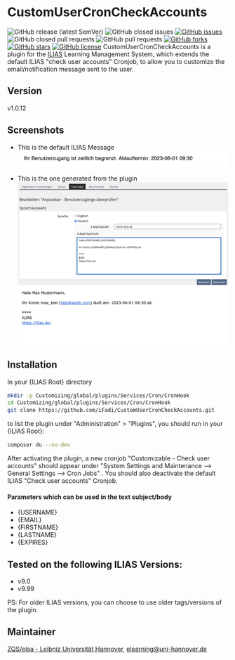 CustomUserCronCheckAccounts
============
![GitHub release (latest SemVer)](https://img.shields.io/github/v/release/iFadi/CustomUserCronCheckAccounts?style=flat-square)
![GitHub closed issues](https://img.shields.io/github/issues-closed/iFadi/CustomUserCronCheckAccounts?style=flat-square&color=success)
[![GitHub issues](https://img.shields.io/github/issues/iFadi/CustomUserCronCheckAccounts?style=flat-square&color=yellow)](https://github.com/iFadi/CustomUserCronCheckAccounts/issues)
![GitHub closed pull requests](https://img.shields.io/github/issues-pr-closed/iFadi/CustomUserCronCheckAccounts?style=flat-square&color=success)
![GitHub pull requests](https://img.shields.io/github/issues-pr/iFadi/CustomUserCronCheckAccounts?style=flat-square&color=yellow)
[![GitHub forks](https://img.shields.io/github/forks/iFadi/CustomUserCronCheckAccounts?style=flat-square&color=blueviolet)](https://github.com/iFadi/CustomUserCronCheckAccounts/network)
[![GitHub stars](https://img.shields.io/github/stars/iFadi/CustomUserCronCheckAccounts?style=flat-square&color=blueviolet)](https://github.com/iFadi/CustomUserCronCheckAccounts/stargazers)
[![GitHub license](https://img.shields.io/github/license/iFadi/CustomUserCronCheckAccounts?style=flat-square)](https://github.com/iFadi/CustomUserCronCheckAccounts/blob/main/LICENSE)
CustomUserCronCheckAccounts is a plugin for the [ILIAS](https://www.ilias.de/) Learning Management System, which extends the default ILIAS "check user accounts" Cronjob,
to allow you to customize the email/notification message sent to the user.

## Version
v1.0.12

## Screenshots
* This is the default ILIAS Message
![Settings](screenshots/custom_acc_exp_cron_2.png)


* This is the one generated from the plugin
![Settings](screenshots/custom_acc_exp_cron_1.png)
![Settings](screenshots/custom_acc_exp_cron_3.png)


## Installation
In your {ILIAS Root} directory
```bash
mkdir -p Customizing/global/plugins/Services/Cron/CronHook
cd Customizing/global/plugins/Services/Cron/CronHook
git clone https://github.com/iFadi/CustomUserCronCheckAccounts.git
```

to list the plugin under "Administration" > "Plugins", you should run in your {ILIAS Root}:
```bash
composer du --no-dev
```

After activating the plugin, a new cronjob "Customizable - Check user accounts" should appear under "System Settings and Maintenance --> General Settings --> Cron Jobs"
. You should also deactivate the default ILIAS "Check user accounts" Cronjob.

#### Parameters which can be used in the text subject/body
* {USERNAME}
* {EMAIL}
* {FIRSTNAME}
* {LASTNAME}
* {EXPIRES}

## Tested on the following ILIAS Versions:
* v9.0
* v9.99

PS: For older ILIAS versions, you can choose to use older tags/versions of the plugin.

## Maintainer
[ZQS/elsa - Leibniz Universität Hannover](https://www.zqs.uni-hannover.de/de/zqs/team-kontakt/elsa/), [elearning@uni-hannover.de](mailto:elearning@uni-hannover.de)

